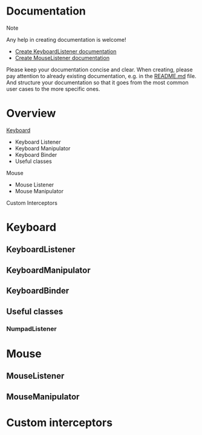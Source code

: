 # Documentation

> [!NOTE]
> Any help in creating documentation is welcome! 
> - [Create KeyboardListener documentation](https://github.com/Empiree/DeftSharp.Windows.Input/issues/21)
> - [Create MouseListener documentation](https://github.com/Empiree/DeftSharp.Windows.Input/issues/23)
>   
> Please keep your documentation concise and clear. When creating, please pay attention to already existing documentation, e.g. in the [README.md](https://github.com/Empiree/DeftSharp.Windows.Input/blob/main/README.md) file.
> And structure your documentation so that it goes from the most common user cases to the more specific ones.


# Overview

[Keyboard](#keyboard)

- Keyboard Listener
- Keyboard Manipulator
- Keyboard Binder
- Useful classes

Mouse

- Mouse Listener
- Mouse Manipulator

Custom Interceptors

# Keyboard

## KeyboardListener

## KeyboardManipulator

## KeyboardBinder

## Useful classes

### NumpadListener

# Mouse

## MouseListener

## MouseManipulator

# Custom interceptors
